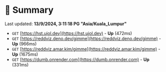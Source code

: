 # 📖 Summary
Last updated: **13/9/2024, 3:11:18 PG "Asia/Kuala_Lumpur"**

- `GET` [https://hst.ujol.dev](https://hst.ujol.dev) - **Up** (472ms)
- `GET` [https://reddviz.deno.dev/gimme](https://reddviz.deno.dev/gimme) - **Up** (966ms)
- `GET` [https://reddviz.amar.kim/gimme](https://reddviz.amar.kim/gimme) - **Up** (1675ms)
- `GET` [https://dumb.onrender.com](https://dumb.onrender.com) - **Up** (331ms)

